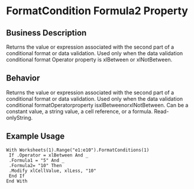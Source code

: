 # FormatCondition Formula2 Property

## Business Description
Returns the value or expression associated with the second part of a conditional format or data validation. Used only when the data validation conditional format Operator property is xlBetween or xlNotBetween.

## Behavior
Returns the value or expression associated with the second part of a conditional format or data validation. Used only when the data validation conditional formatOperatorproperty isxlBetweenorxlNotBetween. Can be a constant value, a string value, a cell reference, or a formula. Read-onlyString.

## Example Usage
```vba
With Worksheets(1).Range("e1:e10").FormatConditions(1) 
 If .Operator = xlBetween And _ 
 .Formula1 = "5" And _ 
 .Formula2= "10" Then 
 .Modify xlCellValue, xlLess, "10" 
 End If 
End With
```